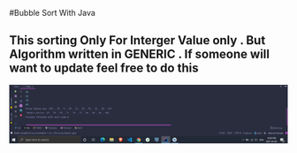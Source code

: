 #Bubble Sort With Java 

## This sorting Only For Interger Value only . But Algorithm written in GENERIC . If someone will want to update feel free to do this

<img src="output/2.png"/>
